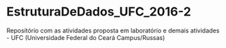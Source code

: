 # EstruturaDeDados_UFC_2016-2
Repositório com as atividades proposta em laboratório e demais atividades - UFC (Universidade Federal do Ceará Campus/Russas)
